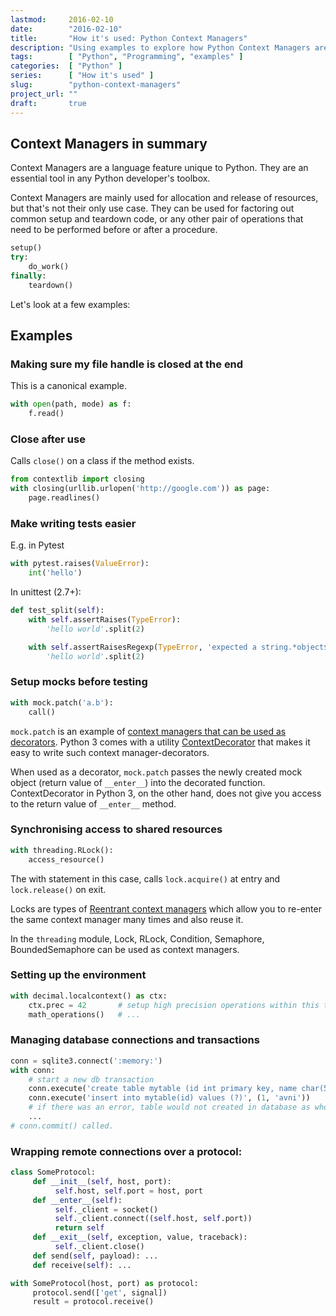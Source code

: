 ```yaml
---
lastmod:     2016-02-10
date:        "2016-02-10"
title:       "How it's used: Python Context Managers"
description: "Using examples to explore how Python Context Managers are used in the real world."
tags:        [ "Python", "Programming", "examples" ]
categories:  [ "Python" ]
series:      [ "How it's used" ]
slug:        "python-context-managers"
project_url: ""
draft:       true
---
```



## Context Managers in summary

Context Managers are a language feature unique to Python. They are an essential tool in any Python developer's toolbox.

Context Managers are mainly used for allocation and release of resources, but that's not their only use case. They can be used for factoring out common setup and teardown code, or any other pair of operations that need to be performed before or after a procedure.

~~~python
setup() 
try:
    do_work()
finally:
    teardown()
~~~

Let's look at a few examples:

## Examples

### Making sure my file handle is closed at the end
This is a canonical example. 

~~~python
with open(path, mode) as f:
    f.read()
~~~

### Close after use 
Calls `close()` on a class if the method exists.

~~~python
from contextlib import closing
with closing(urllib.urlopen('http://google.com')) as page:
    page.readlines()
~~~

### Make writing tests easier
E.g. in Pytest

~~~python
with pytest.raises(ValueError):
    int('hello')
~~~

In unittest (2.7+):

~~~python
def test_split(self):
    with self.assertRaises(TypeError):
        'hello world'.split(2)

    with self.assertRaisesRegexp(TypeError, 'expected a string.*object$'):
        'hello world'.split(2)
~~~

### Setup mocks before testing

~~~python
with mock.patch('a.b'):
    call()
~~~

`mock.patch` is an example of [context managers that can be used as decorators](https://docs.python.org/3.5/library/contextlib.html#using-a-context-manager-as-a-function-decorator). Python 3 comes with a utility [ContextDecorator](https://docs.python.org/3.5/library/contextlib.html#contextlib.ContextDecorator) that makes it easy to write such context manager-decorators. 

When used as a decorator, `mock.patch` passes the newly created mock object (return value of `__enter__`) into the decorated function. ContextDecorator in Python 3, on the other hand, does not give you access to the return value of `__enter__` method. 


### Synchronising access to shared resources

~~~python
with threading.RLock():
    access_resource()
~~~

The with statement in this case, calls `lock.acquire()` at entry and `lock.release()` on exit. 

Locks are types of [Reentrant context managers](https://docs.python.org/3.5/library/contextlib.html#reentrant-context-managers) which allow you to re-enter the same context manager many times and also reuse it.

In the `threading` module, Lock, RLock, Condition, Semaphore, BoundedSemaphore can be used as context managers.


### Setting up the environment

~~~python
with decimal.localcontext() as ctx:
    ctx.prec = 42       # setup high precision operations within this thread
    math_operations()   # ...
~~~

### Managing database connections and transactions

~~~python
conn = sqlite3.connect(':memory:')
with conn:
    # start a new db transaction
    conn.execute('create table mytable (id int primary key, name char(50))')
    conn.execute('insert into mytable(id) values (?)', (1, 'avni'))
    # if there was an error, table would not created in database as whole transaction is rolled back
    ...
# conn.commit() called.
~~~

### Wrapping remote connections over a protocol:

~~~python
class SomeProtocol:
     def __init__(self, host, port):
          self.host, self.port = host, port
     def __enter__(self):
          self._client = socket()
          self._client.connect((self.host, self.port))
          return self
     def __exit__(self, exception, value, traceback):
          self._client.close()
     def send(self, payload): ...
     def receive(self): ...

with SomeProtocol(host, port) as protocol:
     protocol.send(['get', signal])
     result = protocol.receive()
~~~
